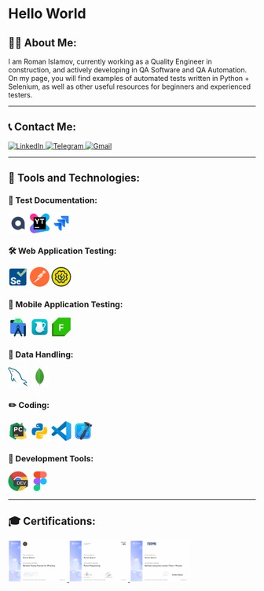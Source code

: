 # Hello World

## 👨‍💻 About Me:
I am Roman Islamov, currently working as a Quality Engineer in construction, and actively developing in QA Software and QA Automation.  
On my page, you will find examples of automated tests written in Python + Selenium, as well as other useful resources for beginners and experienced testers.  

---

## 📞 Contact Me:
<p align="left">
  <a href="https://www.linkedin.com/in/wannatoqa/" target="_blank">
    <img src="https://img.shields.io/badge/LinkedIn-blue?logo=linkedin&style=for-the-badge" alt="LinkedIn">
  </a>
  <a href="https://t.me/romalik" target="_blank">
    <img src="https://img.shields.io/badge/Telegram-blue?logo=telegram&style=for-the-badge" alt="Telegram">
  </a>
  <a href="mailto:0923asol@gmail.com" target="_blank">
    <img src="https://img.shields.io/badge/Gmail-red?logo=gmail&style=for-the-badge" alt="Gmail">
  </a>
</p>

---

## 🚀 Tools and Technologies:

### 📁 Test Documentation:
<p align="left">
  <img src="./icons/QASE.png" alt="QASE" width="40" height="40">
  <img src="./icons/Youtrack.png" alt="YouTrack" width="40" height="40">
  <img src="./icons/Jira.svg" alt="Jira" width="40" height="40">
</p>

### 🛠 Web Application Testing:
<p align="left">
  <img src="./icons/Selenium.svg" alt="Selenium" width="40" height="40">
  <img src="./icons/Postman.png" alt="Postman" width="40" height="40">
  <img src="./icons/Soapui.svg" alt="SoapUI" width="40" height="40">
</p>

### 📱 Mobile Application Testing:
<p align="left">
  <img src="./icons/androidsdk.svg" alt="Android SDK" width="40" height="40">
  <img src="./icons/charles.webp" alt="Charles" width="40" height="40">
  <img src="./icons/fiddler.png" alt="Fiddler" width="40" height="40">
</p>

### 💾 Data Handling:
<p align="left">
  <img src="./icons/mysql.svg" alt="MySQL" width="40" height="40">
  <img src="./icons/mongodb.svg" alt="MongoDB" width="40" height="40">
</p>

### ✏️ Coding:
<p align="left">
  <img src="./icons/PyCharm.svg" alt="PyCharm" width="40" height="40">
  <img src="./icons/Python.svg" alt="Python" width="40" height="40">
  <img src="./icons/visualstudio.svg" alt="Visual Studio" width="40" height="40">
  <img src="./icons/Xcode.svg" alt="Xcode" width="40" height="40">
</p>

### 🔗 Development Tools:
<p align="left">
  <img src="./icons/ChromeDev.png" alt="Chrome Dev" width="40" height="40">
  <img src="./icons/Figma.svg" alt="Figma" width="40" height="40">
</p>

---

## 🎓 Certifications:
<p align="left">
  <a href="https://stepik.org/cert/2213124?lang=en" target="_blank">
    <img src="./Certificates/PostmanCourse.png" alt="Postman Certificate" width="120">
  </a>
  <a href="https://stepik.org/cert/2506692?lang=en" target="_blank">
    <img src="./Certificates/Python.png" alt="Python Certificate" width="120">
  </a>
  <a href="https://stepik.org/cert/2666323?lang=en" target="_blank">
    <img src="./Certificates/QA.png" alt="QA Certificate" width="120">
  </a>
</p>
